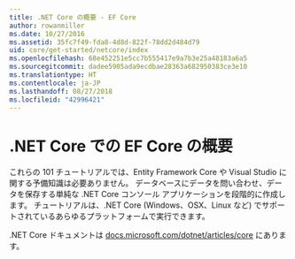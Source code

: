 ```yaml
---
title: .NET Core の概要 - EF Core
author: rowanmiller
ms.date: 10/27/2016
ms.assetid: 35fc7f49-fda8-4d8d-822f-78dd2d484d79
uid: core/get-started/netcore/index
ms.openlocfilehash: 68e452251e5cc7b555417e9a7b3e25a48183a6a5
ms.sourcegitcommit: dadee5905ada9ecdbae28363a682950383ce3e10
ms.translationtype: HT
ms.contentlocale: ja-JP
ms.lasthandoff: 08/27/2018
ms.locfileid: "42996421"
---
```

# <a name="getting-started-with-ef-core-on-net-core"></a>.NET Core での EF Core の概要

これらの 101 チュートリアルでは、Entity Framework Core や Visual Studio に関する予備知識は必要ありません。 データベースにデータを問い合わせ、データを保存する単純な .NET Core コンソール アプリケーションを段階的に作成します。 チュートリアルは、.NET Core (Windows、OSX、Linux など) でサポートされているあらゆるプラットフォームで実行できます。

.NET Core ドキュメントは [docs.microsoft.com/dotnet/articles/core](https://docs.microsoft.com/dotnet/articles/core/) にあります。
